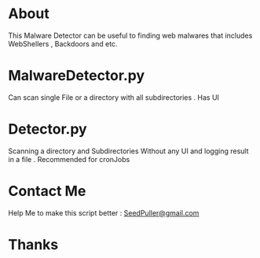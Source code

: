 # About
This Malware Detector can be useful to finding web malwares that includes WebShellers , Backdoors and etc. 
# MalwareDetector.py 
Can scan single File or a directory with all subdirectories . Has UI
# Detector.py
Scanning a directory and Subdirectories Without any UI and logging result in a file . Recommended for cronJobs
# Contact Me 
Help Me to make this script better : SeedPuller@gmail.com
# Thanks
